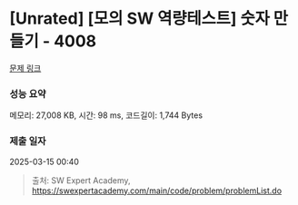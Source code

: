 # [Unrated] [모의 SW 역량테스트] 숫자 만들기 - 4008 

[문제 링크](https://swexpertacademy.com/main/code/problem/problemDetail.do?contestProbId=AWIeRZV6kBUDFAVH) 

### 성능 요약

메모리: 27,008 KB, 시간: 98 ms, 코드길이: 1,744 Bytes

### 제출 일자

2025-03-15 00:40



> 출처: SW Expert Academy, https://swexpertacademy.com/main/code/problem/problemList.do